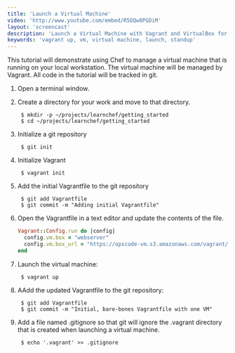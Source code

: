 ```yaml
---
title: 'Launch a Virtual Machine'
video: 'http://www.youtube.com/embed/R5DQw8PGDiM'
layout: 'screencast'
description: 'Launch a Virtual Machine with Vagrant and VirtualBox for Opscode Chef.'
keywords: 'vagrant up, vm, virtual machine, launch, standup'
---
```


This tutorial will demonstrate using Chef to manage a virtual machine that is running on your local workstation. The virtual machine will be managed by Vagrant. All code in the tutorial will be tracked in git.

1. Open a terminal window.
1. Create a directory for your work and move to that directory.

        $ mkdir -p ~/projects/learnchef/getting_started
        $ cd ~/projects/learnchef/getting_started

1. Initialize a git repository

        $ git init

1. Initialize Vagrant

        $ vagrant init

1. Add the initial Vagrantfile to the git repository

        $ git add Vagrantfile
        $ git commit -m "Adding initial Vagrantfile"

1. Open the Vagrantfile in a text editor and update the contents of the file.

    ```ruby
    Vagrant::Config.run do |config|
      config.vm.box = "webserver"
      config.vm.box_url = "https://opscode-vm.s3.amazonaws.com/vagrant/opscode_ubuntu-12.04_chef-10.18.2.box"
    end
    ```

1. Launch the virtual machine:

        $ vagrant up

1. AAdd the updated Vagrantfile to the git repository:

        $ git add Vagrantfile
        $ git commit -m "Initial, bare-bones Vagrantfile with one VM"

1. Add a file named .gitignore so that git will ignore the .vagrant directory that is created when launching a virtual machine.

        $ echo '.vagrant' >> .gitignore
